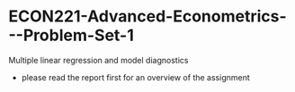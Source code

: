 # ECON221-Advanced-Econometrics---Problem-Set-1
Multiple linear regression and model diagnostics

- please read the report first for an overview of the assignment